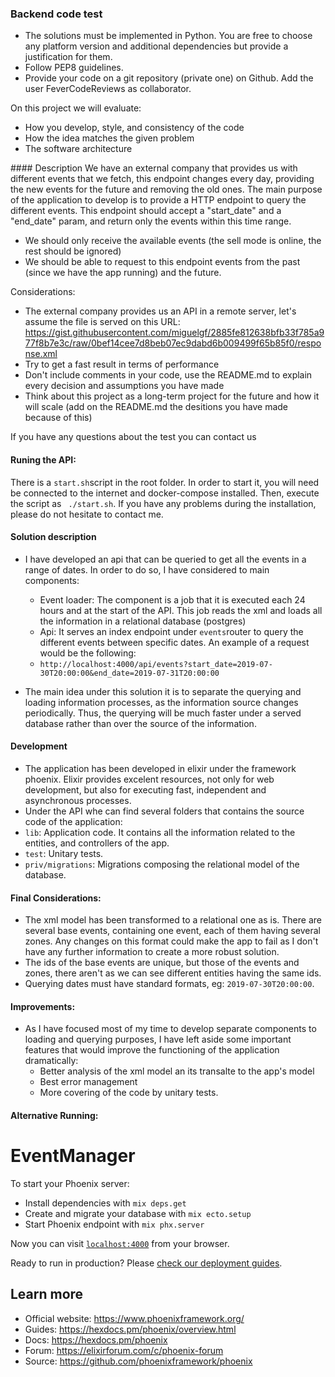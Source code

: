 ### Backend code test
- The solutions must be implemented in Python. You are free to choose any platform
version and additional dependencies but provide a justification for them.
- Follow PEP8 guidelines.
- Provide your code on a git repository (private one) on Github. Add the user FeverCodeReviews
as collaborator.

On this project we will evaluate:
- How you develop, style, and consistency of the code
- How the idea matches the given problem
- The software architecture

#### Description
We have an external company that provides us with different events that we fetch, this endpoint
changes every day, providing the new events for the future and removing the old ones.
The main purpose of the application to develop is to provide a HTTP endpoint to query the different events. This endpoint should accept a "start_date" and a "end_date" param, and return only the events within this time range.
- We should only receive the available events (the sell mode is online, the rest should be ignored)
- We should be able to request to this endpoint events from the past (since we have the app
running) and the future.

Considerations:
- The external company provides us an API in a remote server, let's assume the file is served on
this URL:
https://gist.githubusercontent.com/miguelgf/2885fe812638bfb33f785a977f8b7e3c/raw/0bef14cee7d8beb07ec9dabd6b009499f65b85f0/response.xml
- Try to get a fast result in terms of performance
- Don't include comments in your code, use the README.md to explain every decision and
assumptions you have made
- Think about this project as a long-term project for the future and how it will scale (add on the README.md the desitions you have made because of this)

If you have any questions about the test you can contact us

#### Runing the API:

There is a `start.sh`script in the root folder. In order to start it, you will need be connected to the internet and docker-compose installed. Then, execute the script as ` ./start.sh`.
If you have any problems during the installation, please do not hesitate to contact me.

#### Solution description

- I have developed an api that can be queried to get all the events in a range of dates. In order to do so, I have considered to main components:
	- Event loader: The component is a job that it is executed each 24 hours and at the start of the API. This job reads the xml and loads all the information in a relational database (postgres)
	- Api: It serves an index endpoint under `events`router to query the different events between specific dates. An example of a request would be the following: 
	- `http://localhost:4000/api/events?start_date=2019-07-30T20:00:00&end_date=2019-07-31T20:00:00`

- The main idea under this solution it is to separate the querying and loading information processes, as the information source changes periodically. Thus, the querying will be much faster under a served database rather than over the source of the information.

#### Development

- The application has been developed in elixir under the framework phoenix. Elixir provides excelent resources, not only for web development, but also for executing fast, independent and asynchronous processes.
- Under the API whe can find several folders that contains the source code of the application:
 - `lib`: Application code. It contains all the information related to the entities, and controllers of the app.
 - `test`: Unitary tests.
 - `priv/migrations`: Migrations composing the relational model of the database.

#### Final Considerations:

- The xml model has been transformed to a relational one as is. There are several base events, containing one event, each of them having several zones. Any changes on this format could make the app to fail as I don't have any further information to create a more robust solution.
- The ids of the base events are unique, but those of the events and zones, there aren't as we can see different entities having the same ids.
- Querying dates must have standard formats, eg: `2019-07-30T20:00:00`.

#### Improvements:

- As I have focused most of my time to develop separate components to loading and querying purposes, I have left aside some important features that would improve the functioning of the application dramatically:
	- Better analysis of the xml model an its transalte to the app's model
	- Best error management
	- More covering of the code by unitary tests.

#### Alternative Running:

# EventManager

To start your Phoenix server:

  * Install dependencies with `mix deps.get`
  * Create and migrate your database with `mix ecto.setup`
  * Start Phoenix endpoint with `mix phx.server`

Now you can visit [`localhost:4000`](http://localhost:4000) from your browser.

Ready to run in production? Please [check our deployment guides](https://hexdocs.pm/phoenix/deployment.html).

## Learn more

  * Official website: https://www.phoenixframework.org/
  * Guides: https://hexdocs.pm/phoenix/overview.html
  * Docs: https://hexdocs.pm/phoenix
  * Forum: https://elixirforum.com/c/phoenix-forum
  * Source: https://github.com/phoenixframework/phoenix
